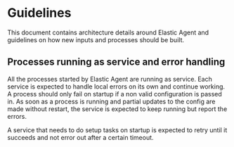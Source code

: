 # Guidelines

This document contains architecture details around Elastic Agent and guidelines on how new inputs and processes should be built.

## Processes running as service and error handling

All the processes started by Elastic Agent are running as service. Each service is expected to handle local errors on its own and continue working. A process should only fail on startup if a non valid configuration is passed in. As soon as a process is running and partial updates to the config are made without restart, the service is expected to keep running but report the errors.

A service that needs to do setup tasks on startup is expected to retry until it succeeds and not error out after a certain timeout.

